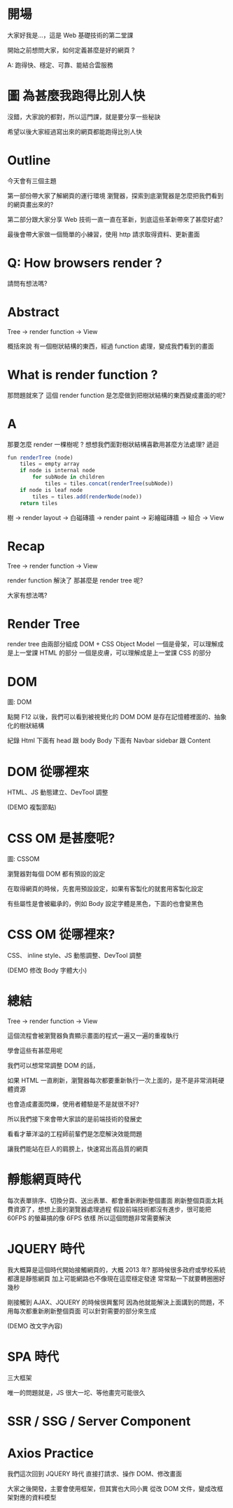 # 開場

大家好我是...，這是 Web 基礎技術的第二堂課

開始之前想問大家，如何定義甚麼是好的網頁 ?

A: 跑得快、穩定、可靠、能結合雲服務

# 圖 為甚麼我跑得比別人快

沒錯，大家說的都對，所以這門課，就是要分享一些秘訣

希望以後大家經過寫出來的網頁都能跑得比別人快

# Outline

今天會有三個主題

第一部份帶大家了解網頁的運行環境 瀏覽器，探索到底瀏覽器是怎麼把我們看到的網頁畫出來的?

第二部分跟大家分享 Web 技術一直一直在革新，到底這些革新帶來了甚麼好處?

最後會帶大家做一個簡單的小練習，使用 http 請求取得資料、更新畫面

# Q: How browsers render ?

請問有想法嗎?

# Abstract

Tree -> render function -> View

概括來說 有一個樹狀結構的東西，經過 function 處理，變成我們看到的畫面

# What is render function ?

那問題就來了 這個 render function 是怎麼做到把樹狀結構的東西變成畫面的呢?

# A

那要怎麼 render 一棵樹呢 ? 想想我們面對樹狀結構喜歡用甚麼方法處理? 遞迴

```ts
fun renderTree (node)
    tiles = empty array
    if node is internal node
        for subNode in children
            tiles = tiles.concat(renderTree(subNode))
    if node is leaf node
        tiles = tiles.add(renderNode(node))
    return tiles
```

樹 -> render layout -> 白磁磚牆 -> render paint -> 彩繪磁磚牆 -> 組合 -> View

# Recap

Tree -> render function -> View

render function 解決了 那甚麼是 render tree 呢?

大家有想法嗎?

# Render Tree

render tree 由兩部分組成
DOM + CSS Object Model
一個是骨架，可以理解成是上一堂課 HTML 的部分
一個是皮膚，可以理解成是上一堂課 CSS 的部分

# DOM

圖: DOM

點開 F12 以後，我們可以看到被視覺化的 DOM
DOM 是存在記憶體裡面的、抽象化的樹狀結構

紀錄 Html 下面有 head 跟 body
Body 下面有 Navbar sidebar 跟 Content

# DOM 從哪裡來

HTML、JS 動態建立、DevTool 調整

(DEMO 複製節點)

# CSS OM 是甚麼呢?

圖: CSSOM

瀏覽器對每個 DOM 都有預設的設定

在取得網頁的時候，先套用預設設定，如果有客製化的就套用客製化設定

有些屬性是會被繼承的，例如 Body 設定字體是黑色，下面的也會變黑色

# CSS OM 從哪裡來?

CSS、 inline style、JS 動態調整、DevTool 調整

(DEMO 修改 Body 字體大小)

# 總結

Tree -> render function -> View

這個流程會被瀏覽器負責顯示畫面的程式一遍又一遍的重複執行

學會這些有甚麼用呢

我們可以想常常調整 DOM 的話，

如果 HTML 一直刷新，瀏覽器每次都要重新執行一次上面的，是不是非常消耗硬體資源

也會造成畫面閃爍，使用者體驗是不是就很不好?

所以我們接下來會帶大家談的是前端技術的發展史

看看才華洋溢的工程師前輩們是怎麼解決效能問題

讓我們能站在巨人的肩膀上，快速寫出高品質的網頁

# 靜態網頁時代

每次表單排序、切換分頁、送出表單、都會重新刷新整個畫面
刷新整個頁面太耗費資源了，想想上面的瀏覽器處理過程
假設前端技術都沒有進步，很可能把 60FPS 的螢幕搞的像 6FPS 依樣
所以這個問題非常需要解決

# JQUERY 時代

我大概算是這個時代開始接觸網頁的，大概 2013 年?
那時候很多政府或學校系統都還是靜態網頁
加上可能網路也不像現在這麼穩定發達
常常點一下就要轉圈圈好幾秒

剛接觸到 AJAX、JQUERY 的時候很興奮阿
因為他就能解決上面講到的問題，不用每次都重新刷新整個頁面
可以針對需要的部分來生成

(DEMO 改文字內容)

# SPA 時代

三大框架

唯一的問題就是，JS 很大一坨、等他畫完可能很久

# SSR / SSG / Server Component

# Axios Practice

我們這次回到 JQUERY 時代
直接打請求、操作 DOM、修改畫面

大家之後開發，主要會使用框架，但其實也大同小異
從改 DOM 文件，變成改框架對應的資料模型

